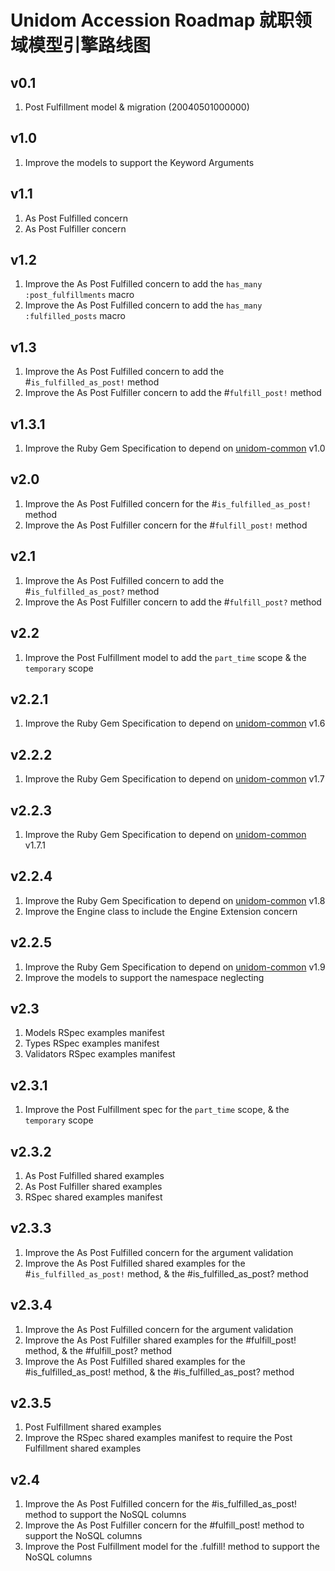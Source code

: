 # Unidom Accession Roadmap 就职领域模型引擎路线图

## v0.1
1. Post Fulfillment model & migration (20040501000000)

## v1.0
1. Improve the models to support the Keyword Arguments

## v1.1
1. As Post Fulfilled concern
2. As Post Fulfiller concern

## v1.2
1. Improve the As Post Fulfilled concern to add the ``has_many :post_fulfillments`` macro
2. Improve the As Post Fulfilled concern to add the ``has_many :fulfilled_posts`` macro

## v1.3
1. Improve the As Post Fulfilled concern to add the #``is_fulfilled_as_post!`` method
2. Improve the As Post Fulfiller concern to add the #``fulfill_post!`` method

## v1.3.1
1. Improve the Ruby Gem Specification to depend on [unidom-common](https://github.com/topbitdu/unidom-common) v1.0

## v2.0
1. Improve the As Post Fulfilled concern for the #``is_fulfilled_as_post!`` method
2. Improve the As Post Fulfiller concern for the #``fulfill_post!`` method

## v2.1
1. Improve the As Post Fulfilled concern to add the #``is_fulfilled_as_post?`` method
2. Improve the As Post Fulfiller concern to add the #``fulfill_post?`` method

## v2.2
1. Improve the Post Fulfillment model to add the ``part_time`` scope & the ``temporary`` scope

## v2.2.1
1. Improve the Ruby Gem Specification to depend on [unidom-common](https://github.com/topbitdu/unidom-common) v1.6

## v2.2.2
1. Improve the Ruby Gem Specification to depend on [unidom-common](https://github.com/topbitdu/unidom-common) v1.7

## v2.2.3
1. Improve the Ruby Gem Specification to depend on [unidom-common](https://github.com/topbitdu/unidom-common) v1.7.1

## v2.2.4
1. Improve the Ruby Gem Specification to depend on [unidom-common](https://github.com/topbitdu/unidom-common) v1.8
2. Improve the Engine class to include the Engine Extension concern

## v2.2.5
1. Improve the Ruby Gem Specification to depend on [unidom-common](https://github.com/topbitdu/unidom-common) v1.9
2. Improve the models to support the namespace neglecting

## v2.3
1. Models RSpec examples manifest
2. Types RSpec examples manifest
3. Validators RSpec examples manifest

## v2.3.1
1. Improve the Post Fulfillment spec for the ``part_time`` scope, & the ``temporary`` scope

## v2.3.2
1. As Post Fulfilled shared examples
2. As Post Fulfiller shared examples
3. RSpec shared examples manifest

## v2.3.3
1. Improve the As Post Fulfilled concern for the argument validation
2. Improve the As Post Fulfilled shared examples for the #``is_fulfilled_as_post!`` method, & the #is_fulfilled_as_post? method

## v2.3.4
1. Improve the As Post Fulfilled concern for the argument validation
2. Improve the As Post Fulfiller shared examples for the #fulfill_post! method, & the #fulfill_post? method
3. Improve the As Post Fulfilled shared examples for the #is_fulfilled_as_post! method, & the #is_fulfilled_as_post? method

## v2.3.5
1. Post Fulfillment shared examples
2. Improve the RSpec shared examples manifest to require the Post Fulfillment shared examples

## v2.4
1. Improve the As Post Fulfilled concern for the #is_fulfilled_as_post! method to support the NoSQL columns
2. Improve the As Post Fulfiller concern for the #fulfill_post! method to support the NoSQL columns
3. Improve the Post Fulfillment model for the .fulfill! method to support the NoSQL columns
